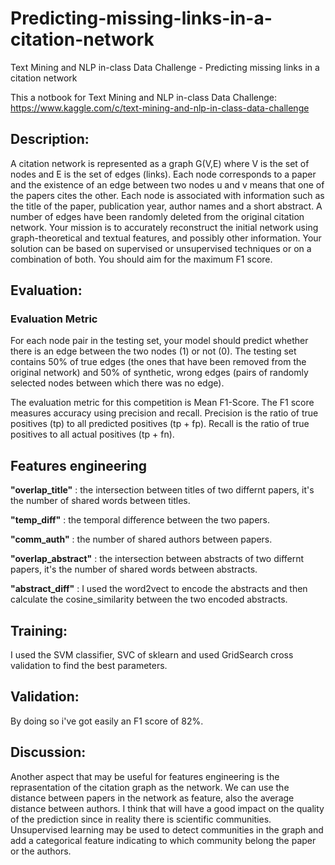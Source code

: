 # Predicting-missing-links-in-a-citation-network
Text Mining and NLP in-class Data Challenge - Predicting missing links in a citation network

This a notbook for Text Mining and NLP in-class Data Challenge:
https://www.kaggle.com/c/text-mining-and-nlp-in-class-data-challenge

## Description:
A citation network is represented as a graph G(V,E) where V is the set of nodes and E is the set of edges (links). Each node corresponds to a paper and the existence of an edge between two nodes u and v means that one of the papers cites the other. Each node is associated with information such as the title of the paper, publication year, author names and a short abstract. A number of edges have been randomly deleted from the original citation network. Your mission is to accurately reconstruct the initial network using graph-theoretical and textual features, and possibly other information. Your solution can be based on supervised or unsupervised techniques or on a combination of both. You should aim for the maximum F1 score.

## Evaluation:
### Evaluation Metric

For each node pair in the testing set, your model should predict whether there is an edge between the two nodes (1) or not (0). The testing set contains 50% of true edges (the ones that have been removed from the original network) and 50% of synthetic, wrong edges (pairs of randomly selected nodes between which there was no edge).

The evaluation metric for this competition is Mean F1-Score. The F1 score measures accuracy using precision and recall. Precision is the ratio of true positives (tp) to all predicted positives (tp + fp). Recall is the ratio of true positives to all actual positives (tp + fn). 

## Features engineering 

**"overlap_title"** : the intersection between titles of two differnt papers, it's the number of shared words between titles.

**"temp_diff"** : the temporal difference between the two papers.

**"comm_auth"** : the number of shared authors between papers.

**"overlap_abstract"** : the intersection between abstracts of two differnt papers, it's the number of shared words between abstracts. 

**"abstract_diff"** : I used the word2vect to encode the abstracts and then calculate the cosine_similarity between the two encoded abstracts. 

## Training:

I used the SVM classifier, SVC of sklearn and used GridSearch cross validation to find the best parameters.


## Validation:

By doing so i've got easily an F1 score of 82%.

## Discussion:

Another aspect that may be useful for features engineering is the reprasentation of the citation graph as the network. We can use the distance between papers in the network as feature, also the average distance between authors. I think that will have a good impact on the quality of the prediction since in reality there is scientific communities. Unsupervised learning may be used to detect communities in the graph and add a categorical feature indicating to which community belong the paper or the authors. 
